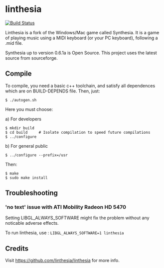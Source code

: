 # linthesia

[![Build Status](https://api.travis-ci.org/mans17/linthesia.svg?branch=master)](https://travis-ci.org/mans17/linthesia)

Linthesia is a fork of the Windows/Mac game called Synthesia. It is a game of playing music using a MIDI keyboard (or your PC keyboard), following a .mid file.

Synthesia up to version 0.6.1a is Open Source. This project uses the latest source from sourceforge.

## Compile

To compile, you need a basic c++ toolchain, and satisfy all dependences which are on BUILD-DEPENDS file. Then, just:

    $ ./autogen.sh

Here you must choose:

 a) For developers

    $ mkdir build
    $ cd build     # Isolate compilation to speed future compilations
    $ ../configure

 b) For general public

    $ ../configure --prefix=/usr

Then:

    $ make
    $ sudo make install

## Troubleshooting

### 'no text' issue with ATI Mobility Radeon HD 5470

Setting LIBGL_ALWAYS_SOFTWARE might fix the problem without any noticable adverse effects.

To run linthesia, use :
`LIBGL_ALWAYS_SOFTWARE=1 linthesia`


## Credits

Visit https://github.com/linthesia/linthesia for more info.
